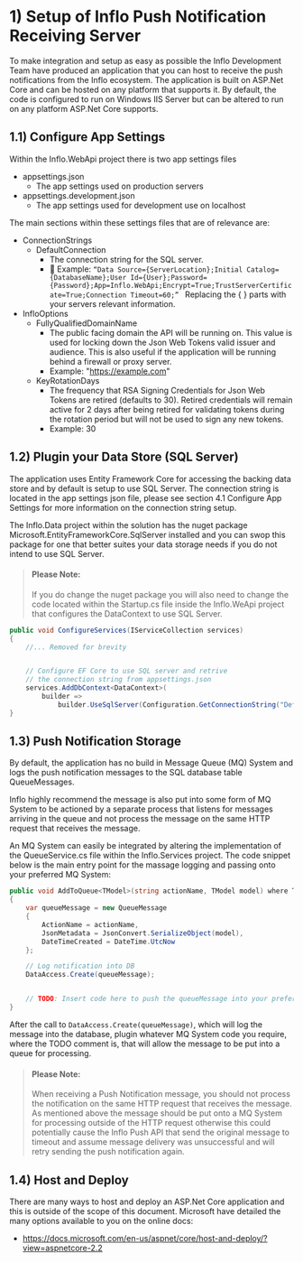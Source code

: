 # 1) Setup of Inflo Push Notification Receiving Server
To make integration and setup as easy as possible the Inflo Development Team have produced an application that you can host to receive the push notifications from the Inflo ecosystem.
The application is built on ASP.Net Core and can be hosted on any platform that supports it. By default, the code is configured to run on Windows IIS Server but can be altered to run on any platform ASP.Net Core supports. 

## 1.1) Configure App Settings

Within the Inflo.WebApi project there is two app settings files
* appsettings.json 
    *	The app settings used on production servers
*	appsettings.development.json
    *	The app settings used for development use on localhost

The main sections within these settings files that are of relevance are:
* ConnectionStrings
    * DefaultConnection
      * The connection string for the SQL server.
      * 	Example: ``` “Data Source={ServerLocation};Initial Catalog={DatabaseName};User Id={User};Password={Password};App=Inflo.WebApi;Encrypt=True;TrustServerCertificate=True;Connection Timeout=60;”  ```
      Replacing the { } parts with your servers relevant information.
* InfloOptions
  * FullyQualifiedDomainName
    * The public facing domain the API will be running on. This value is used for locking down the Json Web Tokens valid issuer and audience. This is also useful if the application will be running behind a firewall or proxy server.
    * Example: "https://example.com"
  * KeyRotationDays
    * The frequency that RSA Signing Credentials for Json Web Tokens are retired (defaults to 30). Retired credentials will remain active for 2 days after being retired for validating tokens during the rotation period but will not be used to sign any new tokens.
    * Example: 30
    
## 1.2) Plugin your Data Store (SQL Server)

The application uses Entity Framework Core for accessing the backing data store and by default is setup to use SQL Server. The connection string is located in the app settings json file, please see section 4.1 Configure App Settings for more information on the connection string setup. 

The Inflo.Data project within the solution has the nuget package Microsoft.EntityFrameworkCore.SqlServer installed and you can swop this package for one that better suites your data storage needs if you do not intend to use SQL Server.  

> #### Please Note: 
> If you do change the nuget package you will also need to change the code located within the Startup.cs file inside the Inflo.WeApi project that configures the DataContext to use SQL Server.

```C#
public void ConfigureServices(IServiceCollection services)
{
    //... Removed for brevity


    // Configure EF Core to use SQL server and retrive 
    // the connection string from appsettings.json
    services.AddDbContext<DataContext>(
        builder => 
            builder.UseSqlServer(Configuration.GetConnectionString("DefaultConnection")));
}
```

## 1.3) Push Notification Storage
By default, the application has no build in Message Queue (MQ) System and logs the push notification messages to the SQL database table QueueMessages. 

Inflo highly recommend the message is also put into some form of MQ System to be actioned by a separate process that listens for messages arriving in the queue and not process the message on the same HTTP request that receives the message.

An MQ System can easily be integrated by altering the implementation of the QueueService.cs file within the Inflo.Services project.
The code snippet below is the main entry point for the massage logging and passing onto your preferred MQ System:

```C#
public void AddToQueue<TModel>(string actionName, TModel model) where TModel : class
{
    var queueMessage = new QueueMessage
    {
        ActionName = actionName,
        JsonMetadata = JsonConvert.SerializeObject(model),
        DateTimeCreated = DateTime.UtcNow
    };

    // Log notification into DB 
    DataAccess.Create(queueMessage);


    // TODO: Insert code here to push the queueMessage into your preferred Message Queue (MQ) system.
}
```

After the call to ```DataAccess.Create(queueMessage)```, which will log the message into the database, plugin whatever MQ System code you require, where the TODO comment is, that will allow the message to be put into a queue for processing.

> #### Please Note: 
> When receiving a Push Notification message, you should not process the notification on the same HTTP request that receives the message. As mentioned above the message should be put onto a MQ System for processing outside of the HTTP request otherwise this could potentially cause the Inflo Push API that send the original message to timeout and assume message delivery was unsuccessful and will retry sending the push notification again.


## 1.4)	Host and Deploy
There are many ways to host and deploy an ASP.Net Core application and this is outside of the scope of this document. Microsoft have detailed the many options available to you on the online docs:

* https://docs.microsoft.com/en-us/aspnet/core/host-and-deploy/?view=aspnetcore-2.2
